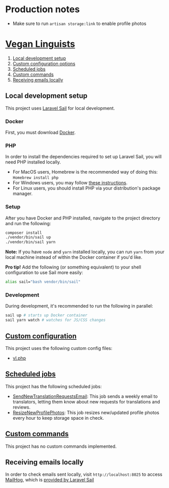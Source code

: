 # Production notes

-   Make sure to run `artisan storage:link` to enable profile photos

# [Vegan Linguists](https://veganlinguists.org)

1. [Local development setup](#local-development-setup)
1. [Custom configuration options](#custom-configuration-options)
1. [Scheduled jobs](#scheduled-jobs)
1. [Custom commands](#custom-commands)
1. [Receiving emails locally](#recieving-emails-locally)

## Local development setup

This project uses [Laravel Sail](https://laravel.com/docs/9.x/sail#main-content) for local development.

### Docker

First, you must download [Docker](https://www.docker.com/).

### PHP

In order to install the dependencies required to set up Laravel Sail, you will need PHP installed locally.

-   For MacOS users, Homebrew is the recommended way of doing this: `Homebrew install php`
-   For Windows users, you may follow [these instructions](https://phptherightway.com/#windows_setup).
-   For Linux users, you should install PHP via your distribution's package manager.

### Setup

After you have Docker and PHP installed, navigate to the project directory and run the following:

```bash
composer install
./vendor/bin/sail up
./vendor/bin/sail yarn
```

**Note:** If you have `node` and `yarn` installed locally, you can run `yarn` from your local machine instead of within the Docker container if you'd like.

**Pro tip!** Add the following (or something equivalent) to your shell configuration to use Sail more easily:

```bash
alias sail="bash vendor/bin/sail"
```

### Development

During development, it's recommended to run the following in parallel:

```bash
sail up # starts up Docker container
sail yarn watch # watches for JS/CSS changes
```

## [Custom configuration](https://laravel.com/docs/9.x/structure#the-config-directory)

This project uses the following custom config files:

-   [vl.php](https://github.com/veganhacktivists/vegan-linguists/blob/main/config/vl.php)

## [Scheduled jobs](https://laravel.com/docs/9.x/scheduling#main-content)

This project has the following scheduled jobs:

-   [SendNewTranslationRequestsEmail](https://github.com/veganhacktivists/vegan-linguists/blob/main/app/Jobs/SendNewTranslationRequestsEmail.php): This job sends a weekly email to translators, letting them know about new requests for translations and reviews.
-   [ResizeNewProfilePhotos](https://github.com/veganhacktivists/vegan-linguists/blob/main/app/Jobs/ResizeNewProfilePhotos.php): This job resizes new/updated profile photos every hour to keep storage space in check.

## [Custom commands](https://laravel.com/docs/9.x/artisan#writing-commands)

This project has no custom commands implemented.

## Receiving emails locally

In order to check emails sent locally, visit `http://localhost:8025` to access [MailHog](https://github.com/mailhog/MailHog), which is [provided by Laravel Sail](https://laravel.com/docs/9.x/sail#previewing-emails)
